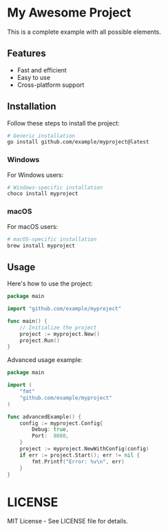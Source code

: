 # My Awesome Project

This is a complete example with all possible elements.

## Features

- Fast and efficient
- Easy to use
- Cross-platform support

## Installation

Follow these steps to install the project:

```bash
# Generic installation
go install github.com/example/myproject@latest
```

### Windows

For Windows users:

```bash
# Windows-specific installation
choco install myproject
```

### macOS

For macOS users:

```bash
# macOS-specific installation
brew install myproject
```

## Usage

Here's how to use the project:

```go
package main

import "github.com/example/myproject"

func main() {
    // Initialize the project
    project := myproject.New()
    project.Run()
}
```

Advanced usage example:

```go
package main

import (
    "fmt"
    "github.com/example/myproject"
)

func advancedExample() {
    config := myproject.Config{
        Debug: true,
        Port:  8080,
    }
    project := myproject.NewWithConfig(config)
    if err := project.Start(); err != nil {
        fmt.Printf("Error: %v\n", err)
    }
}
```

# LICENSE

MIT License - See LICENSE file for details.
